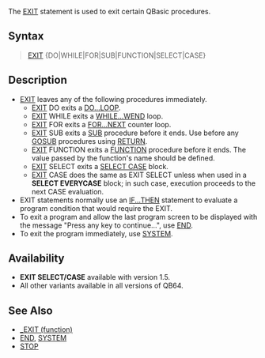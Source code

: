 The [EXIT](EXIT) statement is used to exit certain QBasic procedures.

## Syntax

> [EXIT](EXIT) {DO|WHILE|FOR|SUB|FUNCTION|SELECT|CASE}

## Description

* [EXIT](EXIT) leaves any of the following procedures immediately.
  * [EXIT](EXIT) DO exits a [DO...LOOP](DO...LOOP).
  * [EXIT](EXIT) WHILE exits a [WHILE...WEND](WHILE...WEND) loop.
  * [EXIT](EXIT) FOR exits a [FOR...NEXT](FOR...NEXT) counter loop.
  * [EXIT](EXIT) SUB exits a [SUB](SUB) procedure before it ends. Use before any [GOSUB](GOSUB) procedures using [RETURN](RETURN).
  * [EXIT](EXIT) FUNCTION exits a [FUNCTION](FUNCTION) procedure before it ends. The value passed by the function's name should be defined.
  * [EXIT](EXIT) SELECT exits a [SELECT CASE](SELECT-CASE) block.
  * [EXIT](EXIT) CASE does the same as EXIT SELECT unless when used in a **SELECT EVERYCASE** block; in such case, execution proceeds to the next CASE evaluation.
* EXIT statements normally use an [IF...THEN](IF...THEN) statement to evaluate a program condition that would require the EXIT.
* To exit a program and allow the last program screen to be displayed with the message "Press any key to continue...", use [END](END).
* To exit the program immediately, use [SYSTEM](SYSTEM).

## Availability

* **EXIT SELECT/CASE** available with version 1.5.
* All other variants available in all versions of QB64.

## See Also

* [_EXIT (function)](_EXIT-(function))
* [END](END), [SYSTEM](SYSTEM)
* [STOP](STOP)

